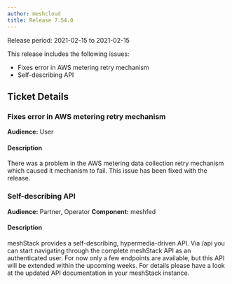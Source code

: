 ```yaml
---
author: meshcloud
title: Release 7.54.0
---
```


Release period: 2021-02-15 to 2021-02-15

This release includes the following issues:
* Fixes error in AWS metering retry mechanism
* Self-describing API
<!--truncate-->

## Ticket Details
### Fixes error in AWS metering retry mechanism
**Audience:** User


#### Description
There was a problem in the AWS metering data collection retry mechanism which caused it mechanism to fail. This
issue has been fixed with the release.

### Self-describing API
**Audience:** Partner, Operator
**Component:** meshfed


#### Description
meshStack provides a self-describing, hypermedia-driven API. Via /api you can start navigating through
the complete meshStack API as an authenticated user. For now only a few endpoints are available, but this API
will be extended within the upcoming weeks. For details please have a look at the updated API documentation
in your meshStack instance.

